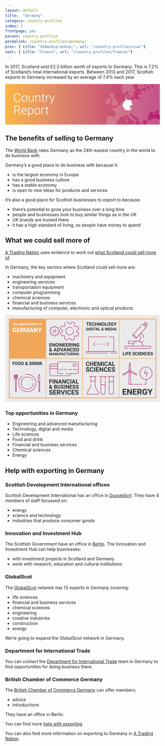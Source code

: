 ```yaml
---
layout: default
title:  "Germany"
category: country-profiles
index: 2
frontpage: yes
parent: country-profiles
permalink: /country-profiles/germany/
prev: { title: "USA&nbsp;&nbsp;", url: "/country-profiles/usa/"}
next: { title: "France", url: "/country-profiles/france/"}
---
```


<p class="leader  ds_leader">
In 2017, Scotland sold £2.3 billion worth of exports to Germany. This is 7.2% of Scotland’s total international exports. Between 2013 and 2017, Scottish exports to Germany increased by an average of 7.4% each year.</p>

![An image of Germany outlined on a map](/assets/images/country_maps/02-Germany.png)

## The benefits of selling to Germany
The [World Bank](http://www.doingbusiness.org/en/rankings) rates Germany as the 24th easiest country in the world to do business with.

Germany’s a good place to do business with because it:

* is the largest economy in Europe
* has a good business culture
* has a stable economy
* is open to new ideas for products and services

It’s also a good place for Scottish businesses to export to because:

* there’s potential to grow your business over a long time
* people and businesses look to buy similar things as in the UK
* UK brands are trusted there
* it has a high standard of living, so people have money to spend


## What we could sell more of
[A Trading Nation](https://www.gov.scot/publications/scotland-a-trading-nation/) uses evidence to work out [what Scotland could sell more of](/what-we-could-sell-more-of/).

In Germany, the key sectors where Scotland could sell more are:

* machinery and equipment
* engineering services
* transportation equipment
* computer programming
* chemical sciences
* financial and business services
* manufacturing of computer, electronic and optical products

![An infographic of top opportunities in Germany](/assets/images/country_infographics/02-Germany-top-opportunities.png)

<div class="hidden  visually-hidden">
<h3>Top opportunities in Germany</h3>
<ul>
<li>Engineering and advanced manufacturing</li>
<li>Technology, digital and media</li>
<li>Life sciences</li>
<li>Food and drink</li>
<li>Financial and business services</li>
<li>Chemical sciences</li>
<li>Energy</li>
</ul>
</div>

## Help with exporting in Germany

### Scottish Development International offices
Scottish Development International has an office in [Dusseldorf](https://www.sdi.co.uk/about-sdi/global-offices/europe-middle-east-and-africa/germany-duesseldorf). They have 4 members of staff focussed on:

* energy
* science and technology
* industries that produce consumer goods

### Innovation and Investment Hub
The Scottish Government have an office in [Berlin](https://www.gov.scot/policies/europe/innovation-and-investment-hubs/#Berlin). The Innovation and Investment Hub can help businesses:

* with investment projects in Scotland and Germany
* work with research, education and cultural institutions

### GlobalScot
The [GlobalScot](https://www.globalscot.com/) network has 13 experts in Germany covering:

* life sciences
* financial and business services
* chemical sciences
* engineering
* creative industries
* construction
* energy

We’re going to expand the GlobalScot network in Germany.


### Department for International Trade
You can contact the [Department for International Trade](https://www.gov.uk/world/organisations/department-for-international-trade-germany#contact-us) team in Germany to find opportunities for doing business there.  

### British Chamber of Commerce Germany
The [British Chamber of Commerce Germany](http://www.bccg.de/) can offer members:

* advice
* introductions

They have an office in Berlin.

You can find more [help with exporting](/help-for-businesses/).

You can also find more information on exporting to Germany in [A Trading Nation](https://www.gov.scot/publications/scotland-a-trading-nation/).
